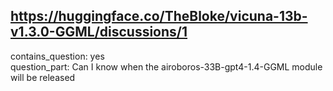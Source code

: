 ## https://huggingface.co/TheBloke/vicuna-13b-v1.3.0-GGML/discussions/1

contains_question: yes  
question_part: Can I know when the airoboros-33B-gpt4-1.4-GGML module will be released